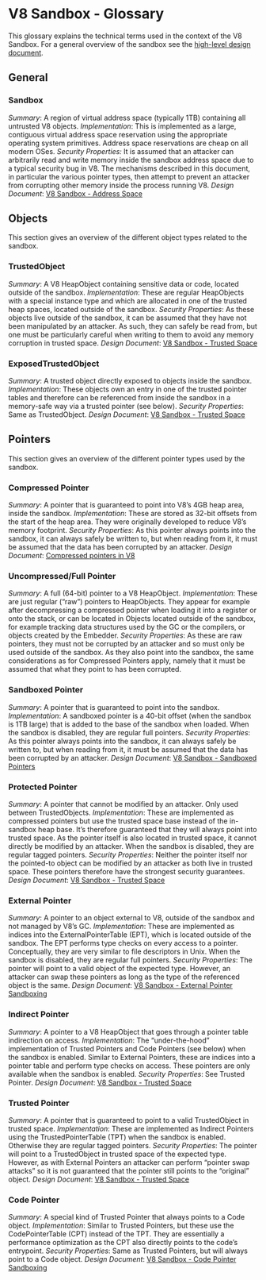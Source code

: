 # V8 Sandbox - Glossary

This glossary explains the technical terms used in the context of the V8
Sandbox. For a general overview of the sandbox see the [high-level design
document](https://docs.google.com/document/d/1FM4fQmIhEqPG8uGp5o9A-mnPB5BOeScZYpkHjo0KKA8/edit?usp=sharing).


## General
### Sandbox
*Summary*: A region of virtual address space (typically 1TB) containing all
untrusted V8 objects.
*Implementation*: This is implemented as a large, contiguous virtual address
space reservation using the appropriate operating system primitives. Address
space reservations are cheap on all modern OSes.
*Security Properties:* It is assumed that an attacker can arbitrarily read and
write memory inside the sandbox address space due to a typical security bug in
V8. The mechanisms described in this document, in particular the various
pointer types, then attempt to prevent an attacker from corrupting other memory
inside the process running V8.
*Design Document*: [V8 Sandbox - Address Space](https://docs.google.com/document/d/1PM4Zqmlt8ac5O8UNQfY7fOsem-6MhbsB-vjFI-9XK6w/edit?usp=sharing)

## Objects
This section gives an overview of the different object types related to the
sandbox.

### TrustedObject
*Summary*: A V8 HeapObject containing sensitive data or code, located outside
of the sandbox.
*Implementation*: These are regular HeapObjects with a special instance type
and which are allocated in one of the trusted heap spaces, located outside of
the sandbox.
*Security Properties*: As these objects live outside of the sandbox, it can be
assumed that they have not been manipulated by an attacker. As such, they can
safely be read from, but one must be particularly careful when writing to them
to avoid any memory corruption in trusted space.
*Design Document*: [V8 Sandbox - Trusted Space](https://docs.google.com/document/d/1IrvzL4uX_Zv0k2Iakdp_q_z33bj-qlYF5IesGpXW0fM/edit?usp=sharing)

### ExposedTrustedObject
*Summary*: A trusted object directly exposed to objects inside the sandbox.
*Implementation*: These objects own an entry in one of the trusted pointer
tables and therefore can be referenced from inside the sandbox in a memory-safe
way via a trusted pointer (see below).
*Security Properties*: Same as TrustedObject.
*Design Document*: [V8 Sandbox - Trusted Space](https://docs.google.com/document/d/1IrvzL4uX_Zv0k2Iakdp_q_z33bj-qlYF5IesGpXW0fM/edit?usp=sharing)


## Pointers
This section gives an overview of the different pointer types used by the
sandbox.

### Compressed Pointer
*Summary*: A pointer that is guaranteed to point into V8’s 4GB heap area,
inside the sandbox.
*Implementation*: These are stored as 32-bit offsets from the start of the heap
area. They were originally developed to reduce V8’s memory footprint.
*Security Properties*: As this pointer always points into the sandbox, it can
always safely be written to, but when reading from it, it must be assumed that
the data has been corrupted by an attacker.
*Design Document*: [Compressed pointers in V8](https://docs.google.com/document/d/10qh2-b4C5OtSg-xLwyZpEI5ZihVBPtn1xwKBbQC26yI/edit?usp=sharing)

### Uncompressed/Full Pointer
*Summary*: A full (64-bit) pointer to a V8 HeapObject.
*Implementation*: These are just regular (“raw”) pointers to HeapObjects. They
appear for example after decompressing a compressed pointer when loading it
into a register or onto the stack, or can be located in Objects located outside
of the sandbox, for example tracking data structures used by the GC or the
compilers, or objects created by the Embedder.
*Security Properties*: As these are raw pointers, they must not be corrupted by
an attacker and so must only be used outside of the sandbox. As they also point
into the sandbox, the same considerations as for Compressed Pointers apply,
namely that it must be assumed that what they point to has been corrupted.

### Sandboxed Pointer
*Summary*: A pointer that is guaranteed to point into the sandbox.
*Implementation*: A sandboxed pointer is a 40-bit offset (when the sandbox is
1TB large) that is added to the base of the sandbox when loaded. When the
sandbox is disabled, they are regular full pointers.
*Security Properties*: As this pointer always points into the sandbox, it can
always safely be written to, but when reading from it, it must be assumed that
the data has been corrupted by an attacker.
*Design Document*: [V8 Sandbox - Sandboxed Pointers](https://docs.google.com/document/d/1HSap8-J3HcrZvT7-5NsbYWcjfc0BVoops5TDHZNsnko/edit?usp=sharing)

### Protected Pointer
*Summary*: A pointer that cannot be modified by an attacker. Only used between
TrustedObjects.
*Implementation*: These are implemented as compressed pointers but use the
trusted space base instead of the in-sandbox heap base. It’s therefore
guaranteed that they will always point into trusted space. As the pointer
itself is also located in trusted space, it cannot directly be modified by an
attacker. When the sandbox is disabled, they are regular tagged pointers.
*Security Properties*: Neither the pointer itself nor the pointed-to object can
be modified by an attacker as both live in trusted space. These pointers
therefore have the strongest security guarantees.
*Design Document*: [V8 Sandbox - Trusted Space](https://docs.google.com/document/d/1IrvzL4uX_Zv0k2Iakdp_q_z33bj-qlYF5IesGpXW0fM/edit?usp=sharing)

### External Pointer
*Summary*: A pointer to an object external to V8, outside of the sandbox and
not managed by V8’s GC.
*Implementation*: These are implemented as indices into the
ExternalPointerTable (EPT), which is located outside of the sandbox. The EPT
performs type checks on every access to a pointer. Conceptually, they are very
similar to file descriptors in Unix. When the sandbox is disabled, they are
regular full pointers.
*Security Properties*: The pointer will point to a valid object of the expected
type. However, an attacker can swap these pointers as long as the type of the
referenced object is the same.
*Design Document*: [V8 Sandbox - External Pointer Sandboxing](https://docs.google.com/document/d/1HSap8-J3HcrZvT7-5NsbYWcjfc0BVoops5TDHZNsnko/edit?usp=sharing)

### Indirect Pointer
*Summary*: A pointer to a V8 HeapObject that goes through a pointer table
indirection on access.
*Implementation*: The “under-the-hood” implementation of Trusted Pointers and
Code Pointers (see below) when the sandbox is enabled. Similar to External
Pointers, these are indices into a pointer table and perform type checks on
access. These pointers are only available when the sandbox is enabled.
*Security Properties*: See Trusted Pointer.
*Design Document*: [V8 Sandbox - Trusted Space](https://docs.google.com/document/d/1IrvzL4uX_Zv0k2Iakdp_q_z33bj-qlYF5IesGpXW0fM/edit?usp=sharing)

### Trusted Pointer
*Summary*: A pointer that is guaranteed to point to a valid TrustedObject in
trusted space.
*Implementation*: These are implemented as Indirect Pointers using the
TrustedPointerTable (TPT) when the sandbox is enabled. Otherwise they are
regular tagged pointers.
*Security Properties*: The pointer will point to a TrustedObject in trusted
space of the expected type. However, as with External Pointers an attacker can
perform “pointer swap attacks” so it is not guaranteed that the pointer still
points to the “original” object.
*Design Document*: [V8 Sandbox - Trusted Space](https://docs.google.com/document/d/1IrvzL4uX_Zv0k2Iakdp_q_z33bj-qlYF5IesGpXW0fM/edit?usp=sharing)

### Code Pointer
*Summary*: A special kind of Trusted Pointer that always points to a Code
object.
*Implementation*: Similar to Trusted Pointers, but these use the
CodePointerTable (CPT) instead of the TPT. They are essentially a performance
optimization as the CPT also directly points to the code’s entrypoint.
*Security Properties*: Same as Trusted Pointers, but will always point to a
Code object.
*Design Document*: [V8 Sandbox - Code Pointer Sandboxing](https://docs.google.com/document/d/1CPs5PutbnmI-c5g7e_Td9CNGh5BvpLleKCqUnqmD82k/edit?usp=sharing)
